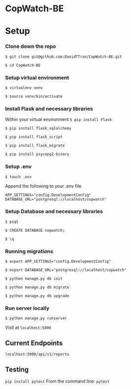 # CopWatch-BE

# Setup

### Clone down the repo
`$ git clone git@github.com:DavidTTran/CopWatch-BE.git`

`$ cd CopWatch-BE`

### Setup virtual environment
`$ virtualenv venv`

`$ source venv/bin/activate`

### Install Flask and necessary libraries
Within your virtual environment
`$ pip install Flask`

`$ pip install flask_sqlalchemy`

`$ pip install flask_script`

`$ pip install flask_migrate`

`$ pip install psycopg2-binary`

### Setup .env
`$ touch .env`

Append the following to your .env file
```
APP_SETTINGS="config.DevelopmentConfig"
DATABASE_URL="postgresql://localhost/copwatch"
```

### Setup Database and necessary libraries
`$ psql`

`$ CREATE DATABASE copwatch;`

`$ \q`

### Running migrations
`$ export APP_SETTINGS="config.DevelopmentConfig"`

`$ export DATABASE_URL="postgresql://localhost/copwatch"`

`$ python manage.py db init`

`$ python manage.py db migrate`

`$ python manage.py db upgrade`

### Run server locally
`$ python manage.py runserver`

Visit at `localhost:5000`

## Current Endpoints

`localhost:5000/api/v1/reports`

## Testing
`pip install pytest`
From the command line: `pytest`
